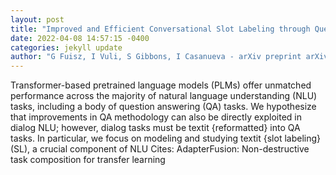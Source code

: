 ```yaml
--- 
layout: post 
title: "Improved and Efficient Conversational Slot Labeling through Question Answering" 
date: 2022-04-08 14:57:15 -0400 
categories: jekyll update 
author: "G Fuisz, I Vuli, S Gibbons, I Casanueva - arXiv preprint arXiv , 2022" 
--- 
```

Transformer-based pretrained language models (PLMs) offer unmatched performance across the majority of natural language understanding (NLU) tasks, including a body of question answering (QA) tasks. We hypothesize that improvements in QA methodology can also be directly exploited in dialog NLU; however, dialog tasks must be textit {reformatted} into QA tasks. In particular, we focus on modeling and studying textit {slot labeling}(SL), a crucial component of NLU Cites: AdapterFusion: Non-destructive task composition for transfer learning